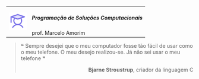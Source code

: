 <table>
    <tr>
        <td>
            <img src="/assets/bullet.svg" width="48px">
        </td>
        <td>
            <h5>
            Programação de Soluções Computacionais
            </h5>
            prof. Marcelo Amorim
        </td>
    </tr>
</table>

>❝ Sempre desejei que o meu computador fosse tão fácil de usar como o meu telefone. O meu desejo realizou-se. Já não sei usar o meu telefone ❞
> <div align="right"><b>Bjarne Stroustrup</b>, criador da linguagem C</div>